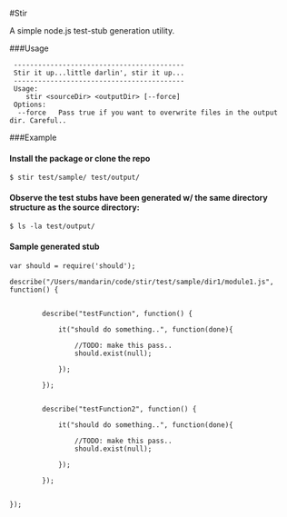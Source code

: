 #Stir

A simple node.js test-stub generation utility.

###Usage

```
 ------------------------------------------
 Stir it up...little darlin', stir it up...
 ------------------------------------------
 Usage:
    stir <sourceDir> <outputDir> [--force]
 Options:
  --force   Pass true if you want to overwrite files in the output dir. Careful..
```

###Example

#### Install the package or clone the repo
```
$ stir test/sample/ test/output/
```

#### Observe the test stubs have been generated w/ the same directory structure as the source directory:
```
$ ls -la test/output/
```
#### Sample generated stub
```
var should = require('should');

describe("/Users/mandarin/code/stir/test/sample/dir1/module1.js", function() {


        describe("testFunction", function() {

            it("should do something..", function(done){

                //TODO: make this pass..
                should.exist(null);

            });

        });


        describe("testFunction2", function() {

            it("should do something..", function(done){

                //TODO: make this pass..
                should.exist(null);

            });

        });


});
```


